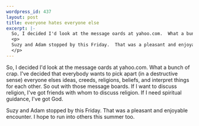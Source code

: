 ```yaml
--- 
wordpress_id: 437
layout: post
title: everyone hates everyone else
excerpt: |-
  So, I decided I'd look at the message oards at yahoo.com.  What a bunch of crap.  I've decided that everybody wants to pick apart (in a destructive sense) everyone elses ideas, creeds, religions, beliefs, and interpret things for each other.  So out with those message boards.  If I want to discuss religion, I've got friends with whom to discuss religion.  If I need spiritual guidance, I've got God.
  <p>
  Suzy and Adam stopped by this Friday.  That was a pleasant and enjoyable encounter.  I hope to run into others this summer too.
  </p>
---
```

So, I decided I'd look at the message oards at yahoo.com.  What a bunch of crap.  I've decided that everybody wants to pick apart (in a destructive sense) everyone elses ideas, creeds, religions, beliefs, and interpret things for each other.  So out with those message boards.  If I want to discuss religion, I've got friends with whom to discuss religion.  If I need spiritual guidance, I've got God.
<p>
Suzy and Adam stopped by this Friday.  That was a pleasant and enjoyable encounter.  I hope to run into others this summer too.
</p>
